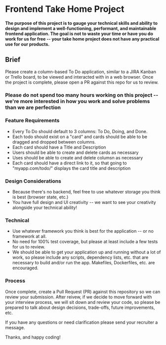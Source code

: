 # Frontend Take Home Project


#### The purpose of this project is to gauge your technical skills and ability to design and implement a well-functioning, performant, and maintainable frontend application. The goal is not to waste your time or have you do work for us for free -- your take home project does not have any practical use for our products. 

## Brief
Please create a column-based To Do application, similar to a JIRA Kanban or Trello board, to be viewed and interacted with in a web browser. Once the project is complete, please open a PR against this repo for us to review. 

### Please do not spend too many hours working on this project -- we're more interested in how you work and solve problems than we are perfection

### Feature Requirements
* Every To Do should default to 3 columns: To Do, Doing, and Done.
* Each todo should exist on a "card" and cards should be able to be dragged and dropped between columns.
* Each card should have a Title and Description
* Users should be able to create and delete cards as necessary
* Uses should be able to create and delete columsn as necessary
* Each card should have a direct link to it, so that going to "myapp.com/todo/<cardID>" displays the card title and description

### Design Considerations
* Because there's no backend, feel free to use whatever storage you think is best (browser state, etc.)
* You have full design and UI creativity -- we want to see your creativity alongside your technical ability!

### Technical
* Use whatever framework you think is best for the application -- or no framework at all.
* No need for 100% test coverage, but please at least include a few tests for us to review.
* We should be able to get your application up and running without a lot of work, so please include any scripts, dependency lists, etc. that are necessary to build and/or run the app. Makefiles, Dockerfiles, etc. are encouraged.


### Process
Once complete, create a Pull Request (PR) against this repository so we can review your submission. After reivew, if we decide to move forward with your interview process, we will sit down and review your code, so please be prepared to talk about design decisions, trade-offs, future improvements, etc.


If you have any questions or need clarification please send your recruiter a message.

Thanks, and happy coding!
